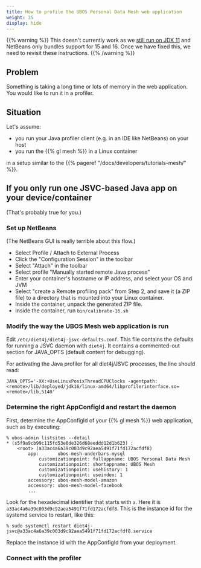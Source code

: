 ```yaml
---
title: How to profile the UBOS Personal Data Mesh web application
weight: 35
display: hide
---
```


{{% warning %}}
This doesn't currently work as we [still run on JDK 11](https://gitlab.com/ubos/ubos-mesh/-/issues/66)
and NetBeans only bundles support for 15 and 16. Once we have fixed this, we need to revisit
these instructions.
{{% /warning %}}

## Problem

Something is taking a long time or lots of memory in the web application. You would
like to run it in a profiler.

## Situation

Let's assume:

* you run your Java profiler client (e.g. in an IDE like NetBeans) on your host
* you run the {{% gl mesh %}} in a Linux container

in a setup similar to the {{% pageref "/docs/developers/tutorials-mesh/" %}}.

## If you only run one JSVC-based Java app on your device/container

(That's probably true for you.)

### Set up NetBeans

(The NetBeans GUI is really terrible about this flow.)

* Select Profile / Attach to External Process
* Click the "Configuration Session" in the toolbar
* Select "Attach" in the toolbar
* Select profile "Manually started remote Java process"
* Enter your container's hostname or IP address, and select your OS and JVM
* Select "create a Remote profiling pack" from Step 2, and save it (a ZIP file)
  to a directory that is mounted into your Linux container.
* Inside the container, unpack the generated ZIP file.
* Inside the container, run `bin/calibrate-16.sh`

### Modify the way the UBOS Mesh web application is run

Edit `/etc/diet4j/diet4j-jsvc-defaults.conf`. This file contains
the defaults for running a JSVC daemon with `diet4j`. It contains
a commented-out section for JAVA_OPTS (default content for debugging).

For activating the Java profiler for all diet4j/JSVC processes, the
line should read:

```
JAVA_OPTS='-XX:+UseLinuxPosixThreadCPUClocks -agentpath:<remote>/lib/deployed/jdk16/linux-amd64/libprofilerinterface.so=<remote>/lib,5140'
```

### Determine the right AppConfigId and restart the daemon

First, determine the AppConfigId of your {{% gl mesh %}} web application,
such as by executing:

```
% ubos-admin listsites --detail
* (s5f9a9cb99c115fd53e6de326d68eeddd12d1b623) :
    <root> (a33ac4a6a39c003d9c92aea5491f71fd172acfdf8)
        app:       ubos-mesh-underbars-mysql
            customizationpoint: fullappname: UBOS Personal Data Mesh
            customizationpoint: shortappname: UBOS Mesh
            customizationpoint: usehistory: 1
            customizationpoint: useindex: 1
        accessory: ubos-mesh-model-amazon
        accessory: ubos-mesh-model-facebook
        ...
```

Look for the hexadecimal identifier that starts with `a`. Here it is
`a33ac4a6a39c003d9c92aea5491f71fd172acfdf8`. This is the instance id for
the systemd service to restart, like this:

```
% sudo systemctl restart diet4j-jsvc@a33ac4a6a39c003d9c92aea5491f71fd172acfdf8.service
```
Replace the instance id with the AppConfigId from your deployment.

### Connect with the profiler

